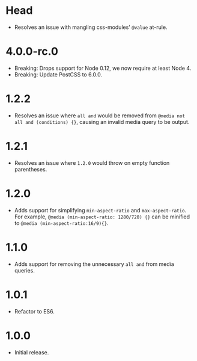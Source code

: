 # Head

* Resolves an issue with mangling css-modules' `@value` at-rule.

# 4.0.0-rc.0

* Breaking: Drops support for Node 0.12, we now require at least Node 4.
* Breaking: Update PostCSS to 6.0.0.

# 1.2.2

* Resolves an issue where `all and` would be removed from
  `@media not all and (conditions) {}`, causing an invalid media query to
  be output.

# 1.2.1

* Resolves an issue where `1.2.0` would throw on empty function parentheses.

# 1.2.0

* Adds support for simplifying `min-aspect-ratio` and `max-aspect-ratio`. For
  example, `@media (min-aspect-ratio: 1280/720) {}` can be minified to
  `@media (min-aspect-ratio:16/9){}`.

# 1.1.0

* Adds support for removing the unnecessary `all and` from media queries.

# 1.0.1

* Refactor to ES6.

# 1.0.0

* Initial release.
